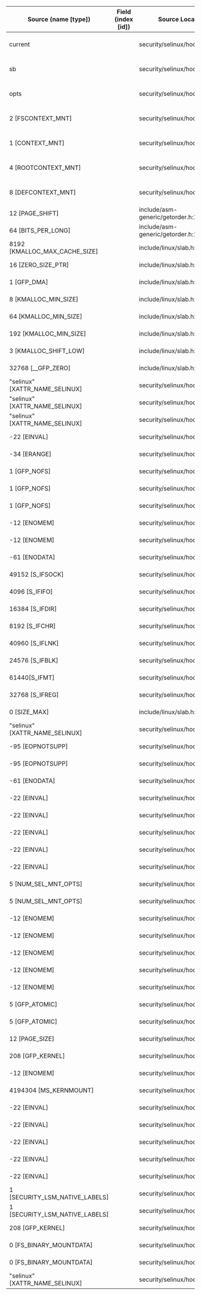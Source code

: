 | Source (name [type])           | Field (index [id]) | Source Location                         | Label at Source             |
|--------------------------------|--------------------|-----------------------------------------|-----------------------------|
| current                        |                    | security/selinux/hooks.c:621            | subject, dynamic, external  |
| sb                             |                    | security/selinux/hooks.c:616            | object, dynamic, input      |
| opts                           |                    | security/selinux/hooks.c:616            | operation, dynamic, input   |
| 2 [FSCONTEXT_MNT]              |                    | security/selinux/hooks.c:695            | operation, static, mediator |
| 1 [CONTEXT_MNT]                |                    | security/selinux/hooks.c:695            | operation, static, mediator |
| 4 [ROOTCONTEXT_MNT]            |                    | security/selinux/hooks.c:695            | operation, static, mediator |
| 8 [DEFCONTEXT_MNT]             |                    | security/selinux/hooks.c:695            | operation, static, mediator |
| 12 [PAGE_SHIFT]                |                    | include/asm-generic/getorder.h:18       | all, static, external       |
| 64 [BITS_PER_LONG]             |                    | include/asm-generic/getorder.h:19       | all, static, external       |
| 8192 [KMALLOC_MAX_CACHE_SIZE]  |                    | include/linux/slab.h:415                | all, static, external       |
| 16 [ZERO_SIZE_PTR]             |                    | include/linux/slab.h:422                | all, static, external       |
| 1 [GFP_DMA]                    |                    | include/linux/slab.h:418                | all, static, external       |
| 8 [KMALLOC_MIN_SIZE]           |                    | include/linux/slab.h:252                | all, static, external       |
| 64 [KMALLOC_MIN_SIZE]          |                    | include/linux/slab.h:255                | all, static, external       |
| 192 [KMALLOC_MIN_SIZE]         |                    | include/linux/slab.h:257                | all, static, external       |
| 3 [KMALLOC_SHIFT_LOW]          |                    | include/linux/slab.h:253                | all, static, external       |
| 32768 [__GFP_ZERO]             |                    | include/linux/slab.h:578                | all, static, external       |
| "selinux" [XATTR_NAME_SELINUX] |                    | security/selinux/hooks.c:1344           | all, static, external       |
| "selinux" [XATTR_NAME_SELINUX] |                    | security/selinux/hooks.c:1350           | all, static, external       |
| "selinux" [XATTR_NAME_SELINUX] |                    | security/selinux/hooks.c:1365           | all, static, external       |
| -22 [EINVAL]                   |                    | security/selinux/hooks.c:1388           | all, static, external       |
| -34 [ERANGE]                   |                    | security/selinux/hooks.c:1346           | all, static, external       |
| 1 [GFP_NOFS]                   |                    | security/selinux/hooks.c:1337           | all, static, external       |
| 1 [GFP_NOFS]                   |                    | security/selinux/hooks.c:1357           | all, static, external       |
| 1 [GFP_NOFS]                   |                    | security/selinux/hooks.c:1383           | all, static, external       |
| -12 [ENOMEM]                   |                    | security/selinux/hooks.c:1339           | all, static, external       |
| -12 [ENOMEM]                   |                    | security/selinux/hooks.c:1359           | all, static, external       |
| -61 [ENODATA]                  |                    | security/selinux/hooks.c:1370           | all, static, external       |
| 49152 [S_IFSOCK]               |                    | security/selinux/hooks.c:1140           | all, static, external       |
| 4096 [S_IFIFO]                 |                    | security/selinux/hooks.c:1152           | all, static, external       |
| 16384 [S_IFDIR]                |                    | security/selinux/hooks.c:1148           | all, static, external       |
| 8192 [S_IFCHR]                 |                    | security/selinux/hooks.c:1150           | all, static, external       |
| 40960 [S_IFLNK]                |                    | security/selinux/hooks.c:1142           | all, static, external       |
| 24576 [S_IFBLK]                |                    | security/selinux/hooks.c:1146           | all, static, external       |
| 61440[S_IFMT]                  |                    | security/selinux/hooks.c:1139           | all, static, external       |
| 32768 [S_IFREG]                |                    | security/selinux/hooks.c:1144           | all, static, external       |
| 0 [SIZE_MAX]                   |                    | include/linux/slab.h:522                | all, static, external       |
| "selinux" [XATTR_NAME_SELINUX] |                    | security/selinux/hooks.c:442            | all, static, external       |
| -95 [EOPNOTSUPP]               |                    | security/selinux/hooks.c:439            | all, static, external       |
| -95 [EOPNOTSUPP]               |                    | security/selinux/hooks.c:444            | all, static, external       |
| -61 [ENODATA]                  |                    | security/selinux/hooks.c:443            | all, static, external       |
| -22 [EINVAL]                   |                    | security/selinux/hooks.c:946            | all, static, external       |
| -22 [EINVAL]                   |                    | security/selinux/hooks.c:959            | all, static, external       |
| -22 [EINVAL]                   |                    | security/selinux/hooks.c:972            | all, static, external       |
| -22 [EINVAL]                   |                    | security/selinux/hooks.c:985            | all, static, external       |
| -22 [EINVAL]                   |                    | security/selinux/hooks.c:998            | all, static, external       |
| 5 [NUM_SEL_MNT_OPTS]           |                    | security/selinux/hooks.c:1006           | all, static, external       |
| 5 [NUM_SEL_MNT_OPTS]           |                    | security/selinux/hooks.c:1010           | all, static, external       |
| -12 [ENOMEM]                   |                    | security/selinux/hooks.c:952            | all, static, external       |
| -12 [ENOMEM]                   |                    | security/selinux/hooks.c:965            | all, static, external       |
| -12 [ENOMEM]                   |                    | security/selinux/hooks.c:978            | all, static, external       |
| -12 [ENOMEM]                   |                    | security/selinux/hooks.c:991            | all, static, external       |
| -12 [ENOMEM]                   |                    | security/selinux/hooks.c:1005           | all, static, external       |
| 5 [GFP_ATOMIC]                 |                    | security/selinux/hooks.c:1006           | all, static, external       |
| 5 [GFP_ATOMIC]                 |                    | security/selinux/hooks.c:1010           | all, static, external       |
| 12 [PAGE_SIZE]                 |                    | security/selinux/hooks.c:1249           | all, static, external       |
| 208 [GFP_KERNEL]               |                    | security/selinux/hooks.c:1245           | all, static, external       |
| -12 [ENOMEM]                   |                    | security/selinux/hooks.c:1247           | all, static, external       |
| 4194304 [MS_KERNMOUNT]         |                    | security/selinux/hooks.c:2615           | all, static, external       |
| -22 [EINVAL]                   |                    | security/selinux/hooks.c:642            | all, static, external       |
| -22 [EINVAL]                   |                    | security/selinux/hooks.c:650            | all, static, external       |
| -22 [EINVAL]                   |                    | security/selinux/hooks.c:727            | all, static, external       |
| -22 [EINVAL]                   |                    | security/selinux/hooks.c:808            | all, static, external       |
| -22 [EINVAL]                   |                    | security/selinux/hooks.c:829            | all, static, external       |
| 1 [SECURITY_LSM_NATIVE_LABELS] |                    | security/selinux/hooks.c:770            | all, static, external       |
| 1 [SECURITY_LSM_NATIVE_LABELS] |                    | security/selinux/hooks.c:772            | all, static, external       |
| 208 [GFP_KERNEL]               |                    | security/selinux/hooks.c:680            | all, static, external       |
| 0 [FS_BINARY_MOUNTDATA]        |                    | security/selinux/hooks.c:665            | all, static, external       |
| 0 [FS_BINARY_MOUNTDATA]        |                    | security/selinux/hooks.c:1057           | all, static, external       |
| "selinux" [XATTR_NAME_SELINUX] |                    | security/selinux/hooks.c:442            | all, static, external       |